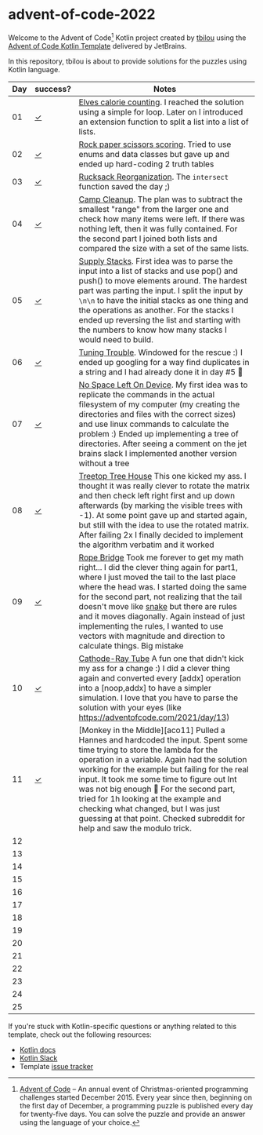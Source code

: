 # advent-of-code-2022

Welcome to the Advent of Code[^aoc] Kotlin project created by [tbilou][github] using the [Advent of Code Kotlin Template][template] delivered by JetBrains.

In this repository, tbilou is about to provide solutions for the puzzles using Kotlin language.

Day | success?       | Notes
----|-------------|-------------------------------------------------
01  | [✓][day01]  | [Elves calorie counting][aoc01]. I reached the solution using a simple for loop. Later on I introduced an extension function to split a list into a list of lists.
02  | [✓][day02]  | [Rock paper scissors scoring][aoc02]. Tried to use enums and data classes but gave up and ended up hard-coding 2 truth tables 
03  | [✓][day03]  | [Rucksack Reorganization][aoc03]. The `intersect` function saved the day ;) 
04  | [✓][day04]  | [Camp Cleanup][aoc04]. The plan was to subtract the smallest "range" from the larger one and check how many items were left. If there was nothing left, then it was fully contained. For the second part I joined both lists and compared the size with a set of the same lists. 
05  | [✓][day05]  | [Supply Stacks][aoc05]. First idea was to parse the input into a list of stacks and use pop() and push() to move elements around. The hardest part was parting the input. I split the input by `\n\n` to have the initial stacks as one thing and the operations as another. For the stacks I ended up reversing the list and starting with the numbers to know how many stacks I would need to build.
06  | [✓][day06]  | [Tuning Trouble][aoc06]. Windowed for the rescue :) I ended up googling for a way find duplicates in a string and I had already done it in day #5 :facepalm:
07  | [✓][day07]  | [No Space Left On Device][aoc07]. My first idea was to replicate the commands in the actual filesystem of my computer (my creating the directories and files with the correct sizes) and use linux commands to calculate the problem :) Ended up implementing a tree of directories. After seeing a comment on the jet brains slack I implemented another version without a tree
08  | [✓][day08]  | [Treetop Tree House][aoc08] This one kicked my ass. I thought it was really clever to rotate the matrix and then check left right first and up down afterwards (by marking the visible trees with -1). At some point gave up and started again, but still with the idea to use the rotated matrix. After failing 2x I finally decided to implement the algorithm verbatim and it worked 
09  | [✓][day09]  | [Rope Bridge][aoc09] Took me forever to get my math right... I did the clever thing again for part1, where I just moved the tail to the last place where the head was. I started doing the same for the second part, not realizing that the tail doesn't move like [snake][wikipedia.snake] but there are rules and it moves diagonally. Again instead of just implementing the rules, I wanted to use vectors with magnitude and direction to calculate things. Big mistake
10  | [✓][day10]  | [Cathode-Ray Tube][aoc10] A fun one that didn't kick my ass for a change :) I did a clever thing again and converted every [addx] operation into a [noop,addx] to have a simpler simulation. I love that you have to parse the solution with your eyes (like https://adventofcode.com/2021/day/13)
11  | [✓][day11]  | [Monkey in the Middle][aco11] Pulled a Hannes and hardcoded the input. Spent some time trying to store the lambda for the operation in a variable. Again had the solution working for the example but failing for the real input. It took me some time to figure out Int was not big enough :facepalm: For the second part, tried for 1h looking at the example and checking what changed, but I was just guessing at that point. Checked subreddit for help and saw the modulo trick.
12  |             |
13  |             |
14  |             |
15  |             |
16  |             |
17  |             |
18  |             |
19  |             |
20  |             |
21  |             |
22  |             |
23  |             |
24  |             |
25  |             |

[aoc01]: http://adventofcode.com/2020/day/1
[aoc02]: http://adventofcode.com/2020/day/2
[aoc03]: http://adventofcode.com/2020/day/3
[aoc04]: http://adventofcode.com/2020/day/4
[aoc05]: http://adventofcode.com/2020/day/5
[aoc06]: http://adventofcode.com/2020/day/6
[aoc07]: http://adventofcode.com/2020/day/7
[aoc08]: http://adventofcode.com/2020/day/8
[aoc09]: http://adventofcode.com/2020/day/9
[aoc10]: http://adventofcode.com/2020/day/10
[aoc11]: http://adventofcode.com/2020/day/11
[aoc12]: http://adventofcode.com/2020/day/12
[aoc13]: http://adventofcode.com/2020/day/13
[aoc14]: http://adventofcode.com/2020/day/14
[aoc15]: http://adventofcode.com/2020/day/15
[aoc16]: http://adventofcode.com/2020/day/16
[aoc17]: http://adventofcode.com/2020/day/17
[aoc18]: http://adventofcode.com/2020/day/18
[aoc19]: http://adventofcode.com/2020/day/19
[aoc20]: http://adventofcode.com/2020/day/20
[aoc21]: http://adventofcode.com/2020/day/21
[aoc22]: http://adventofcode.com/2020/day/22
[aoc23]: http://adventofcode.com/2020/day/23
[aoc24]: http://adventofcode.com/2020/day/24
[aoc25]: http://adventofcode.com/2020/day/25
[day01]: src/Day01.kt
[day02]: src/Day02.kt
[day03]: src/Day03.kt
[day04]: src/Day04.kt
[day05]: src/Day05.kt
[day06]: src/Day06.kt
[day07]: src/Day07.kt
[day08]: src/Day08.kt
[day09]: src/Day09.kt
[day10]: src/Day10.kt
[day11]: src/Day11.kt





If you're stuck with Kotlin-specific questions or anything related to this template, check out the following resources:

- [Kotlin docs][docs]
- [Kotlin Slack][slack]
- Template [issue tracker][issues]


[^aoc]:
    [Advent of Code][aoc] – An annual event of Christmas-oriented programming challenges started December 2015.
    Every year since then, beginning on the first day of December, a programming puzzle is published every day for twenty-five days.
    You can solve the puzzle and provide an answer using the language of your choice.

[aoc]: https://adventofcode.com
[docs]: https://kotlinlang.org/docs/home.html
[github]: https://github.com/tbilou
[issues]: https://github.com/kotlin-hands-on/advent-of-code-kotlin-template/issues
[kotlin]: https://kotlinlang.org
[slack]: https://surveys.jetbrains.com/s3/kotlin-slack-sign-up
[template]: https://github.com/kotlin-hands-on/advent-of-code-kotlin-template
[wikipedia.snake]: https://en.wikipedia.org/wiki/Snake_(video_game_genre)
